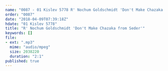 ```yaml
---
name: "0087 - 01 Kislev 5778 R' Nochum Goldschmidt 'Don't Make Chazaka from Seder'"
order: "0087"
date: "2018-04-09T07:39:18Z"
hdate: "01 Kislev 5778"
title: "R' Nochum Goldschmidt 'Don't Make Chazaka from Seder'"
keywords: []
file:
- ext: ".mp3"
  mime: "audio/mpeg"
  size: 2038220
  duration: "2:1"
published: true
---
```


